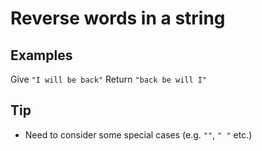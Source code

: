 # Reverse words in a string
## Examples
Give `"I will be back"`
Return `"back be will I"`

## Tip
- Need to consider some special cases (e.g. `""`, `" "` etc.)
